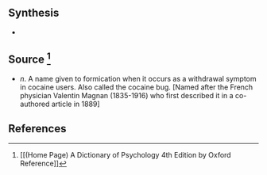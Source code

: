 ## Synthesis
- 
## Source [^1]
- $n$. A name given to formication when it occurs as a withdrawal symptom in cocaine users. Also called the cocaine bug. \[Named after the French physician Valentin Magnan (1835-1916) who first described it in a co-authored article in 1889]
## References

[^1]: [[(Home Page) A Dictionary of Psychology 4th Edition by Oxford Reference]]